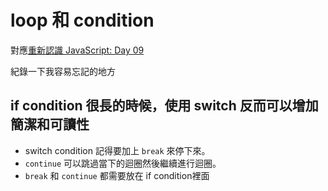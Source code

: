 # loop 和 condition
對應[重新認識 JavaScript: Day 09](https://ithelp.ithome.com.tw/articles/10191453)

紀錄一下我容易忘記的地方

## if condition 很長的時候，使用 switch 反而可以增加簡潔和可讀性

* switch condition 記得要加上 `break` 來停下來。
* `continue` 可以跳過當下的迴圈然後繼續進行迴圈。
*  `break` 和 `continue` 都需要放在 if condition裡面